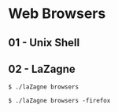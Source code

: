 # Web Browsers

## 01 - Unix Shell

## 02 - LaZagne

`$ ./laZagne browsers`

`$ ./laZagne browsers -firefox`